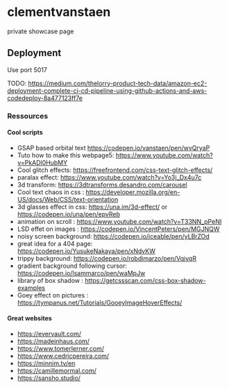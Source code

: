 # clementvanstaen

private showcase page

## Deployment

Use port 5017

TODO:
https://medium.com/thelorry-product-tech-data/amazon-ec2-deployment-complete-ci-cd-pipeline-using-github-actions-and-aws-codedeploy-8a477123ff7e

### Ressources

#### Cool scripts
- GSAP based orbital text https://codepen.io/vanstaen/pen/wvQryaP
- Tuto how to make this webpage5: https://www.youtube.com/watch?v=PkADl0HubMY
- Cool glitch effects: https://freefrontend.com/css-text-glitch-effects/
- paralax effect: https://www.youtube.com/watch?v=Yo3j_Dx4u7c
- 3d transform: https://3dtransforms.desandro.com/carousel
- Cool text chaos in css : https://developer.mozilla.org/en-US/docs/Web/CSS/text-orientation
- 3d glasses effect in css: https://una.im/3d-effect/ or https://codepen.io/una/pen/epvReb
- animation on scroll : https://www.youtube.com/watch?v=T33NN_pPeNI 
- LSD effet on images : https://codepen.io/VincentPeters/pen/MGJNQW
- noisy screen background: https://codepen.io/iceable/pen/yLBrZOd
- great idea for a 404 page: https://codepen.io/YusukeNakaya/pen/xNdvKW
- trippy background: https://codepen.io/robdimarzo/pen/VqjvqR
- gradient background following cursor: https://codepen.io/lsammarco/pen/waMpJw
- library of box shadow : https://getcssscan.com/css-box-shadow-examples
- Goey effect on pictures : https://tympanus.net/Tutorials/GooeyImageHoverEffects/

 #### Great websites
- https://evervault.com/
- https://madeinhaus.com/
- https://www.tomerlerner.com/
- https://www.cedricpereira.com/
- https://minnim.tv/en
- https://camillemormal.com/
- https://sansho.studio/
